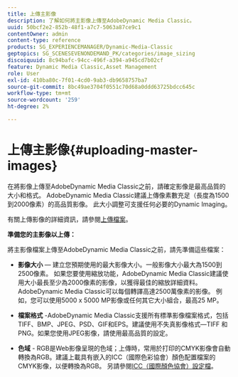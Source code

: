 ```yaml
---
title: 上傳主影像
description: 了解如何將主影像上傳至AdobeDynamic Media Classic。
uuid: 50bcf2e2-852b-48f1-a7c7-5063a87ce9c1
contentOwner: admin
content-type: reference
products: SG_EXPERIENCEMANAGER/Dynamic-Media-Classic
geptopics: SG_SCENESEVENONDEMAND_PK/categories/image_sizing
discoiquuid: 8c94bafc-94cc-496f-a394-a945cd7b02cf
feature: Dynamic Media Classic,Asset Management
role: User
exl-id: 410ba80c-7f01-4cd0-9ab3-db9658757ba7
source-git-commit: 8bc49ae3704f0551c70d68a0ddd63725bdcc645c
workflow-type: tm+mt
source-wordcount: '259'
ht-degree: 2%

---
```


# 上傳主影像{#uploading-master-images}

在將影像上傳至AdobeDynamic Media Classic之前，請確定影像是最高品質的大小和格式。 AdobeDynamic Media Classic建議上傳像素數充足（長度為1500到2000像素）的高品質影像。 此大小調整可支援任何必要的Dynamic Imaging。

有關上傳影像的詳細資訊，請參閱[上傳檔案](uploading-files.md#uploading_files)。

**準備您的主影像以上傳：**

將主影像檔案上傳至AdobeDynamic Media Classic之前，請先準備這些檔案：

* **影像大小**  — 建立您預期使用的最大影像大小。一般影像大小最大為1500到2500像素。 如果您要使用縮放功能，AdobeDynamic Media Classic建議使用大小最長至少為2000像素的影像，以獲得最佳的縮放詳細資料。 AdobeDynamic Media Classic可以每個轉譯高達2500萬像素的影像。 例如，您可以使用5000 x 5000 MP影像或任何其它大小組合，最高25 MP。

* **檔案格式**  -AdobeDynamic Media Classic支援所有標準影像檔案格式，包括TIFF、BMP、JPEG、PSD、GIF和EPS。建議使用不失真影像格式—TIFF 和 PNG。如果您使用JPEG影像，請使用最高品質的設定。

* **色域**  - RGB是Web影像呈現的色域；上傳時，常用於打印的CMYK影像會自動轉換為RGB。建議上載具有嵌入的ICC（國際色彩協會）顏色配置檔案的CMYK影像，以便轉換為RGB。 另請參閱[ICC（國際顏色協會）設定檔](/help/icc-profiles.md)。
